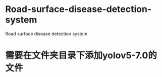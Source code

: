 # Road-surface-disease-detection-system
Road surface disease detection system

# 需要在文件夹目录下添加yolov5-7.0的文件
